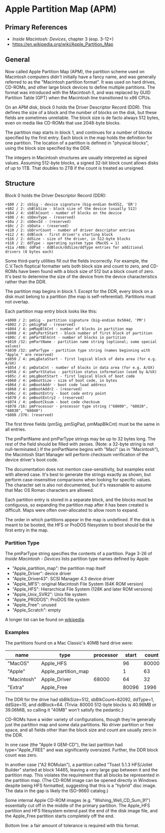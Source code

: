﻿# Apple Partition Map (APM) #

## Primary References ##

- _Inside Macintosh: Devices_, chapter 3 (esp. 3-12+)
- https://en.wikipedia.org/wiki/Apple_Partition_Map

## General ##

Now called Apple Partition Map (APM), the partition scheme used on Macintosh computers didn't
initially have a fancy name, and was generally referred to as the "Macintosh partition format".
It was used on hard drives, CD-ROMs, and other large block devices to define multiple partitions.
The format was introduced with the Macintosh II, and was replaced by GUID Partition Table (GPT)
when the Macintosh line transitioned to x86 CPUs.

On an APM disk, block 0 holds the Driver Descriptor Record (DDR).  This defines the size of a
block and the number of blocks on the disk, but these fields are sometimes unreliable.  The block
size is de facto always 512 bytes, even on media like CD-ROMs that use 2048-byte blocks.

The partition map starts in block 1, and continues for a number of blocks specified by the first
entry.  Each block in the map holds the definition for one partition.  The location of a
partition is defined in "physical blocks", using the block size specified by the DDR.

The integers in Macintosh structures are usually interpreted as signed values.  Assuming 512-byte
blocks, a signed 32-bit block count allows disks of up to 1TB.  That doubles to 2TB if the count
is treated as unsigned.

## Structure ##

Block 0 holds the Driver Descriptor Record (DDR):
```
+$00 / 2: sbSig - device signature (big-endian 0x4552, 'ER')
+$02 / 2: sbBlkSize - block size of the device (usually 512)
+$04 / 4: sbBlkCount - number of blocks on the device
+$08 / 4: sbDevType - (reserved)
+$0a / 2: sbDevId - (reserved)
+$0c / 2: sbData - (reserved)
+$10 / 2: sbDrvrCount - number of driver descriptor entries
+$12 / 4: ddBlock - first driver's starting block
+$16 / 2: ddSize - size of the driver, in 512-byte blocks
+$18 / 2: ddType - operating system type (MacOS = 1)
+$1a /486: ddPad - ddBlock/ddSize/ddType entries for additional drivers (8 bytes each)
```

Some third-party utilities fill out the fields incorrectly.  For example, the C.V.Tech floptical
formatter sets both block size and count to zero, and CD-ROMs have been found with a block size
of 512 but a block count of zero.  It's best to determine the size of the device from the
device characteristics rather than the DDR.

The partition map begins in block 1.  Except for the DDR, every block on a disk must belong to
a partition (the map is self-referential).  Partitions must not overlap.

Each partition map entry block looks like this:
```
+$000 / 2: pmSig - partition signature (big-endian 0x504d, 'PM')
+$002 / 2: pmSigPad - (reserved)
+$004 / 4: pmMapBlkCnt - number of blocks in partition map
+$008 / 4: pmPyPartStart - block number of first block of partition
+$00c / 4: pmPartBlkCnt - number of blocks in partition
+$010 /32: pmPartName - partition name string (optional; some special values)
+$030 /32: pmParType - partition type string (names beginning with "Apple_" are reserved)
+$050 / 4: pmLgDataStart - first logical block of data area (for e.g. A/UX)
+$054 / 4: pmDataCnt - number of blocks in data area (for e.g. A/UX)
+$058 / 4: pmPartStatus - partition status information (used by A/UX)
+$05c / 4: pmLgBootStart - first logical block of boot code
+$060 / 4: pmBootSize - size of boot code, in bytes
+$064 / 4: pmBootAddr - boot code load address
+$068 / 4: pmBootAddr2 - (reserved)
+$06c / 4: pmBootEntry - boot code entry point
+$070 / 4: pmBootEntry2 - (reserved)
+$074 / 4: pmBootCksum - boot code checksum
+$078 /16: pmProcessor - processor type string ("68000", "68020", "68030", "68040")
+$088 /376: (reserved)
```

The first three fields (pmSig, pmSigPad, pmMapBlkCnt) must be the same in all entries.

The pmPartName and pmParType strings may be up to 32 bytes long.  The rest of the field should
be filled with zeroes.  (Note: a 32-byte string is not null-terminated.)  If the pmPartName begins
with "Maci" (as in "Macintosh"), the Macintosh Start Manager will perform checksum verification
of the device driver's boot code.

The documentation does not mention case-sensitivity, but examples exist with altered case.  It's
best to generate the strings exactly as shown, but perform case-insensitive comparisons when
looking for specific values.  The character set is also not documented, but it's reasonable
to assume that Mac OS Roman characters are allowed.

Each partition entry is stored in a separate block, and the blocks must be contiguous, so
expanding the partition map after it has been created is difficult.  Maps were often over-allocated
to allow room to expand.

The order in which partitions appear in the map is undefined.  If the disk is meant to be booted,
the HFS or ProDOS filesystem to boot should be the first entry in the map.

### Partition Type ###

The pmParType string specifies the contents of a partition.  Page 3-26 of
_Inside Macintosh - Devices_ lists partition type names defined by Apple:

 - "Apple_partition_map": the partition map itself
 - "Apple_Driver": device driver
 - "Apple_Driver43": SCSI Manager 4.3 device driver
 - "Apple_MFS": original Macintosh File System (64K ROM version)
 - "Apple_HFS": Hierarchical File System (128K and later ROM versions)
 - "Apple_Unix_SVR2": Unix file system
 - "Apple_PRODOS": ProDOS file system
 - "Apple_Free": unused
 - "Apple_Scratch": empty

A longer list can be found on [wikipedia](https://en.wikipedia.org/wiki/Apple_Partition_Map).

### Examples ###

The partitions found on a Mac Classic's 40MB hard drive were:

name        | type                 | processor | start | count
----------- | -------------------- | --------- | ----- | -----
"MacOS"     | Apple_HFS            |           |    96 | 80000
"Apple"     | Apple_partition_map  |           |     1 | 63
"Macintosh" | Apple_Driver         | 68000     |    64 | 32
"Extra"     | Apple_Free           |           | 80096 | 1996

The DDR for the drive had sbBlkSize=512, sbBlkCount=82092, ddType=1, ddSize=10, and ddBlock=64.
(Trivia: 80000 512-byte blocks is 40.96MB or 39.06MiB, so calling it "40MB" won't satisfy the
pedantic.)

CD-ROMs have a wider variety of configurations, though they're generally just the partition
map and some data partitions.  No driver partition or free space, and all fields other than the
block size and count are usually zero in the DDR.

In one case (the "Apple II GEM-CD"), the last partition had type="Apple_FREE" and was
significantly oversized.  Further, the DDR block count was zero.

In another case ("A2 ROMulan"), a partition called "Toast 5.1.3 HFS/Joliet Builder" started
at block 14465, leaving a very large gap between it and the partition map.  This violates the
requirement that all blocks be represented in the partition map.  (The CD-ROM image can be
opened directly in Windows despite being HFS formatted, suggesting that this is a "hybrid"
disc image.  The data in the gap is likely the ISO-9660 catalog.)

Some internal Apple CD-ROM images (e.g. "Wishing_Well_CD_Sum_91") essentially cut off in the
middle of the primary partition.  The Apple_HFS partition and HFS filesystem extend past the end
of the disk image file, and the Apple_Free partition starts completely off the end.

Bottom line: a fair amount of tolerance is required with this format.
